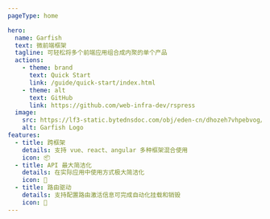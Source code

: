 ```yaml
---
pageType: home

hero:
  name: Garfish
  text: 微前端框架
  tagline: 可轻松将多个前端应用组合成内聚的单个产品
  actions:
    - theme: brand
      text: Quick Start
      link: /guide/quick-start/index.html
    - theme: alt
      text: GitHub
      link: https://github.com/web-infra-dev/rspress
  image:
    src: https://lf3-static.bytednsdoc.com/obj/eden-cn/dhozeh7vhpebvog/open-garfish/icons/icon.png
    alt: Garfish Logo
features:
  - title: 跨框架
    details: 支持 vue、react、angular 多种框架混合使用
    icon: 📦
  - title: API 最大简洁化
    details: 在实际应用中使用方式极大简洁化
    icon: 🎨
  - title: 路由驱动
    details: 支持配置路由激活信息可完成自动化挂载和销毁
    icon: 🌈
---
```

